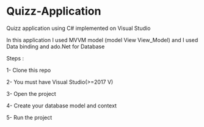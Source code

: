 # Quizz-Application
Quizz application using C# implemented on Visual Studio

In this application I used MVVM model (model View View_Model) and I used Data binding and ado.Net for Database

Steps :

1- Clone this repo

2- You must have Visual Studio(>=2017 V)

3- Open the project

4- Create your database model and context

5- Run the project
